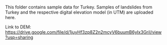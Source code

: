 This folder contains sample data for Turkey. Samples of landslides from Turkey and the respective digital elevation model (in UTM) are uploaded here.

Link to DEM: https://drive.google.com/file/d/1juyHf3zp8Z2n2mcyV6buumB6yIx3GriI/view?usp=sharing
